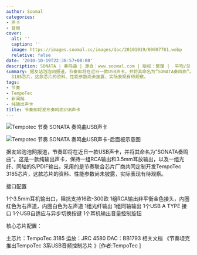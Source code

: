 ```yaml
---
author: Soomal
categories:
- 声卡
- 音频
cover:
  alt: ''
  caption: ''
  image: https://images.soomal.cc/images/doc/20101019/00007781.webp
  relative: false
date: '2010-10-19T22:38:57+08:00'
description: SONATA | 奏鸣曲 | 源自：www.soomal.com | 版权：整理 |  平均/总评分：09.67/58
summary: 据友站泡泡网报道，节奏即将在近日一款USB声卡，并将其命名为“SONATA奏鸣曲”。这是一款纯输出声卡，保持一组RCA输出和3.5mm耳放输出，以及一组光纤、同轴的S/PDIF输出。采用的是节奏联合芯片厂商共同定制开发TempoTec
  3185芯片，这款芯片的资料、性能参数尚未披露，实际表现有待观察。
tags:
- 节奏
- TempoTec
- 新闻稿
- 纯输出声卡
title: 节奏即将发布奏鸣曲USB声卡
---
```


![Tempotec 节奏 SONATA 奏鸣曲USB声卡](https://images.soomal.cc/images/doc/20101019/00007781.webp)



![Tempotec 节奏 SONATA 奏鸣曲USB声卡-后面板示意图](https://images.soomal.cc/images/doc/20101019/00007782.webp)



据友站泡泡网报道，节奏即将在近日一款USB声卡，并将其命名为“SONATA奏鸣曲”。这是一款纯输出声卡，保持一组RCA输出和3.5mm耳放输出，以及一组光纤、同轴的S/PDIF输出。采用的是节奏联合芯片厂商共同定制开发TempoTec 3185芯片，这款芯片的资料、性能参数尚未披露，实际表现有待观察。



接口配置



1个3.5mm耳机输出口，阻抗支持16欧-300欧
1组RCA输出非平衡金色接头，内圈红色为右声道，内圈白色为左声道
1组光纤输出
1组同轴输出
1个USB A TYPE 接口 
1个USB自适应与异步切换按键
1个耳机输出音量控制旋钮



核心芯片配置：



主芯片：TempoTec 3185 
运放：JRC 4580 
DAC：BB1793
相关文档
《节奏坦克推出TempoTec 3系USB音频控制芯片 》[作者:TempoTec ]